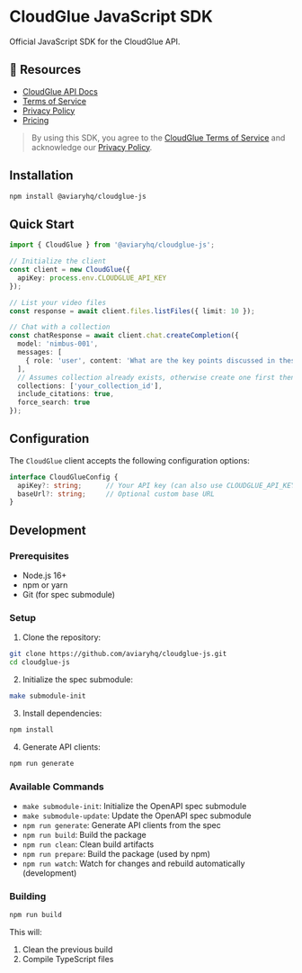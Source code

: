 # CloudGlue JavaScript SDK

Official JavaScript SDK for the CloudGlue API.

## 📖 Resources

- [CloudGlue API Docs](https://docs.cloudglue.dev)
- [Terms of Service](https://cloudglue.dev/terms)
- [Privacy Policy](https://cloudglue.dev/privacy)
- [Pricing](https://cloudglue.dev/pricing)

> By using this SDK, you agree to the [CloudGlue Terms of Service](https://cloudglue.dev/terms) and acknowledge our [Privacy Policy](https://cloudglue.dev/privacy).

## Installation

```bash
npm install @aviaryhq/cloudglue-js
```

## Quick Start

```typescript
import { CloudGlue } from '@aviaryhq/cloudglue-js';

// Initialize the client
const client = new CloudGlue({
  apiKey: process.env.CLOUDGLUE_API_KEY
});

// List your video files
const response = await client.files.listFiles({ limit: 10 });

// Chat with a collection
const chatResponse = await client.chat.createCompletion({
  model: 'nimbus-001',
  messages: [
    { role: 'user', content: 'What are the key points discussed in these videos?' }
  ],
  // Assumes collection already exists, otherwise create one first then reference here by collection id 
  collections: ['your_collection_id'],
  include_citations: true,
  force_search: true
});
```

## Configuration

The `CloudGlue` client accepts the following configuration options:

```typescript
interface CloudGlueConfig {
  apiKey?: string;      // Your API key (can also use CLOUDGLUE_API_KEY env var)
  baseUrl?: string;     // Optional custom base URL
}
```

## Development

### Prerequisites
- Node.js 16+
- npm or yarn
- Git (for spec submodule)

### Setup

1. Clone the repository:
```bash
git clone https://github.com/aviaryhq/cloudglue-js.git
cd cloudglue-js
```

2. Initialize the spec submodule:
```bash
make submodule-init
```

3. Install dependencies:
```bash
npm install
```

4. Generate API clients:
```bash
npm run generate
```

### Available Commands

- `make submodule-init`: Initialize the OpenAPI spec submodule
- `make submodule-update`: Update the OpenAPI spec submodule
- `npm run generate`: Generate API clients from the spec
- `npm run build`: Build the package
- `npm run clean`: Clean build artifacts
- `npm run prepare`: Build the package (used by npm)
- `npm run watch`: Watch for changes and rebuild automatically (development)

### Building

```bash
npm run build
```

This will:
1. Clean the previous build
2. Compile TypeScript files
